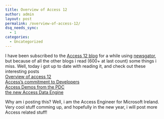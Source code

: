 ```yaml
---
title: Overview of Access 12
author: admin
layout: post
permalink: /overview-of-access-12/
dsq_needs_sync:
  - 1
categories:
  - Uncategorized
---
```

I have been subscribed to the [Access 12 blog][1] for a while using [newsgator][2], but because of all the other blogs i read (600+ at last count) some things i miss. Well, today i got up to date with reading it, and check out these interesting posts  
[Overview of access 12][3]  
[Access&#8217;s commitment to Developers][4]  
[Access Demos from the PDC][5]  
[the new Access Data Engine][6] 

Why am i posting this? Well, i am the Access Engineer for Microsoft Ireland. Very cool stuff comming up, and hopefully in the new year, i will post more Access related stuff!

 [1]: http://blogs.msdn.com/access/
 [2]: http://www.newsgator.com
 [3]: http://blogs.msdn.com/access/archive/2005/11/07/490113.aspx
 [4]: http://blogs.msdn.com/access/archive/2005/11/30/498466.aspx
 [5]: http://blogs.msdn.com/access/archive/2005/11/08/490406.aspx
 [6]: http://blogs.msdn.com/access/archive/2005/10/13/480870.aspx